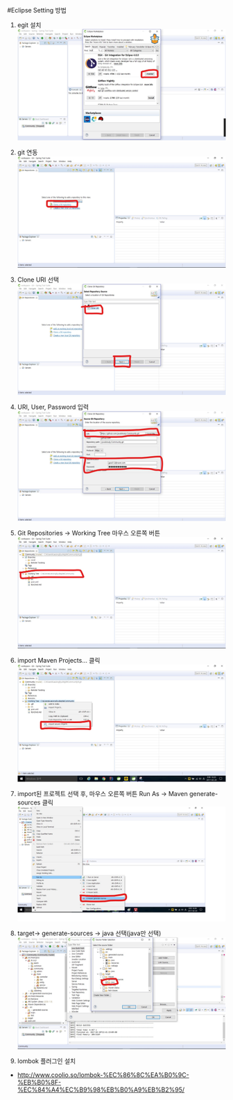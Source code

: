 #Eclipse Setting 방법

1. egit 설치
![](https://github.com/java8study/Community/blob/master/wiki/setting1.jpg)

2. git 연동
![](https://github.com/java8study/Community/blob/master/wiki/setting2.jpg)

3. Clone URI 선택
![](https://github.com/java8study/Community/blob/master/wiki/setting3.jpg)

4. URI, User, Password 입력
![](https://github.com/java8study/Community/blob/master/wiki/setting4.jpg)

5. Git Repositories -> Working Tree 마우스 오른쪽 버튼
![](https://github.com/java8study/Community/blob/master/wiki/setting5.jpg)

6. import Maven Projects... 클릭
![](https://github.com/java8study/Community/blob/master/wiki/setting6.jpg)

7. import된 프로젝트 선택 후, 마우스 오른쪽 버튼 Run As -> Maven generate-sources 클릭
![](https://github.com/java8study/Community/blob/master/wiki/setting7.jpg)

8. target-> generate-sources -> java 선택(java만 선택)
![](https://github.com/java8study/Community/blob/master/wiki/setting8.jpg)

9. lombok 플러그인 설치
* http://www.coolio.so/lombok-%EC%86%8C%EA%B0%9C-%EB%B0%8F-%EC%84%A4%EC%B9%98%EB%B0%A9%EB%B2%95/